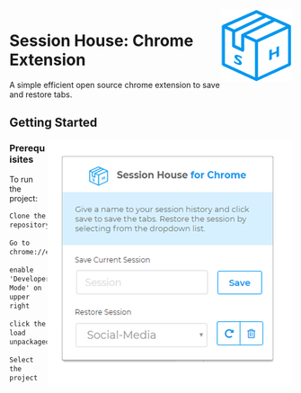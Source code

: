 
<img src="icon_small.png" align="right"/>

# Session House: Chrome Extension

A simple efficient open source chrome extension to save and restore tabs.

## Getting Started

<img src="Screenshots/new.png" align="right"/>

### Prerequisites

To run the project:
```
Clone the repository 

Go to chrome://extensions 

enable 'Developer Mode' on upper right 

click the load unpackaged 

Select the project
```
